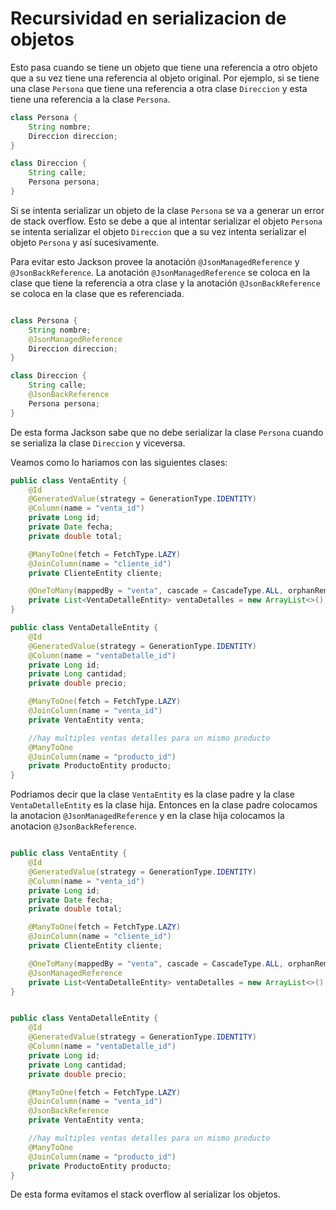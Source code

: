 # Recursividad en serializacion de objetos

Esto pasa cuando se tiene un objeto que tiene una referencia a otro objeto que a su vez tiene una referencia al objeto original. Por ejemplo, si se tiene una clase `Persona` que tiene una referencia a otra clase `Direccion` y esta tiene una referencia a la clase `Persona`. 

```java
class Persona {
    String nombre;
    Direccion direccion;
}

class Direccion {
    String calle;
    Persona persona;
}
```

Si se intenta serializar un objeto de la clase `Persona` se va a generar un error de stack overflow. Esto se debe a que al intentar serializar el objeto `Persona` se intenta serializar el objeto `Direccion` que a su vez intenta serializar el objeto `Persona` y así sucesivamente.

Para evitar esto Jackson provee la anotación `@JsonManagedReference` y `@JsonBackReference`. La anotación `@JsonManagedReference` se coloca en la clase que tiene la referencia a otra clase y la anotación `@JsonBackReference` se coloca en la clase que es referenciada.

```java

class Persona {
    String nombre;
    @JsonManagedReference
    Direccion direccion;
}

class Direccion {
    String calle;
    @JsonBackReference
    Persona persona;
}
```

De esta forma Jackson sabe que no debe serializar la clase `Persona` cuando se serializa la clase `Direccion` y viceversa.

Veamos como lo hariamos con las siguientes clases:

```java
public class VentaEntity {
    @Id
    @GeneratedValue(strategy = GenerationType.IDENTITY)
    @Column(name = "venta_id")
    private Long id;
    private Date fecha;
    private double total;

    @ManyToOne(fetch = FetchType.LAZY)
    @JoinColumn(name = "cliente_id")
    private ClienteEntity cliente;

    @OneToMany(mappedBy = "venta", cascade = CascadeType.ALL, orphanRemoval = true)
    private List<VentaDetalleEntity> ventaDetalles = new ArrayList<>();
}

```

```java
public class VentaDetalleEntity {
    @Id
    @GeneratedValue(strategy = GenerationType.IDENTITY)
    @Column(name = "ventaDetalle_id")
    private Long id;
    private Long cantidad;
    private double precio;

    @ManyToOne(fetch = FetchType.LAZY)
    @JoinColumn(name = "venta_id")
    private VentaEntity venta;

    //hay multiples ventas detalles para un mismo producto
    @ManyToOne
    @JoinColumn(name = "producto_id")
    private ProductoEntity producto;
}
```

Podriamos decir que la clase `VentaEntity` es la clase padre y la clase `VentaDetalleEntity` es la clase hija. Entonces en la clase padre colocamos la anotacion `@JsonManagedReference` y en la clase hija colocamos la anotacion `@JsonBackReference`.

```java

public class VentaEntity {
    @Id
    @GeneratedValue(strategy = GenerationType.IDENTITY)
    @Column(name = "venta_id")
    private Long id;
    private Date fecha;
    private double total;

    @ManyToOne(fetch = FetchType.LAZY)
    @JoinColumn(name = "cliente_id")
    private ClienteEntity cliente;

    @OneToMany(mappedBy = "venta", cascade = CascadeType.ALL, orphanRemoval = true)
    @JsonManagedReference
    private List<VentaDetalleEntity> ventaDetalles = new ArrayList<>();
}

```

```java

public class VentaDetalleEntity {
    @Id
    @GeneratedValue(strategy = GenerationType.IDENTITY)
    @Column(name = "ventaDetalle_id")
    private Long id;
    private Long cantidad;
    private double precio;

    @ManyToOne(fetch = FetchType.LAZY)
    @JoinColumn(name = "venta_id")
    @JsonBackReference
    private VentaEntity venta;

    //hay multiples ventas detalles para un mismo producto
    @ManyToOne
    @JoinColumn(name = "producto_id")
    private ProductoEntity producto;
}
```

De esta forma evitamos el stack overflow al serializar los objetos.